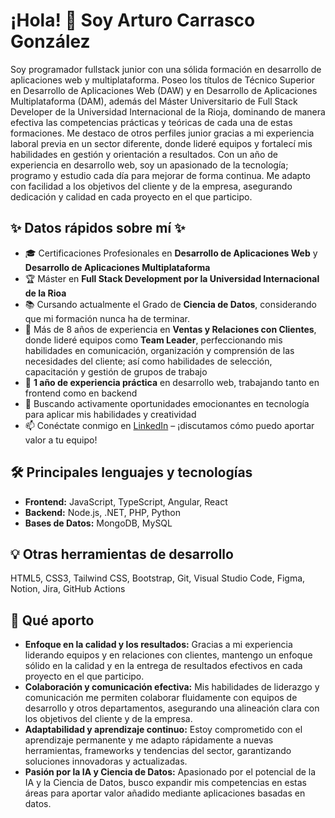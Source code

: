 # ¡Hola! 👋 Soy Arturo Carrasco González


Soy programador fullstack junior con una sólida formación en desarrollo de aplicaciones web y multiplataforma. Poseo los títulos de Técnico Superior en Desarrollo de Aplicaciones Web (DAW) y en Desarrollo de Aplicaciones Multiplataforma (DAM), además del Máster Universitario de Full Stack Developer de la Universidad Internacional de la Rioja, dominando de manera efectiva las competencias prácticas y teóricas de cada una de estas formaciones. Me destaco de otros perfiles junior gracias a mi experiencia laboral previa en un sector diferente, donde lideré equipos y fortalecí mis habilidades en gestión y orientación a resultados. Con un año de experiencia en desarrollo web, soy un apasionado de la tecnología; programo y estudio cada día para mejorar de forma continua. Me adapto con facilidad a los objetivos del cliente y de la empresa, asegurando dedicación y calidad en cada proyecto en el que participo.

## ✨ Datos rápidos sobre mí ✨
- 🎓 Certificaciones Profesionales en **Desarrollo de Aplicaciones Web** y **Desarrollo de Aplicaciones Multiplataforma**
- 🏆 Máster en **Full Stack Development por la Universidad Internacional de la Rioa**
- 📚 Cursando actualmente el Grado de **Ciencia de Datos**, considerando que mi formación nunca ha de terminar. 
- 💼 Más de 8 años de experiencia en **Ventas y Relaciones con Clientes**, donde lideré equipos como **Team Leader**, perfeccionando mis habilidades en comunicación, organización y comprensión de las necesidades del cliente; así como habilidades de selección, capacitación y gestión de grupos de trabajo
- 🔨 **1 año de experiencia práctica** en desarrollo web, trabajando tanto en frontend como en backend
- 🔭 Buscando activamente oportunidades emocionantes en tecnología para aplicar mis habilidades y creatividad
- 📫 Conéctate conmigo en [LinkedIn](https://www.linkedin.com/in/arturo-carrasco-gonzález) – ¡discutamos cómo puedo aportar valor a tu equipo!

## 🛠️ Principales lenguajes y tecnologías
- **Frontend:** JavaScript, TypeScript, Angular, React
- **Backend:** Node.js, .NET, PHP, Python
- **Bases de Datos:** MongoDB, MySQL

## 💡 Otras herramientas de desarrollo
HTML5, CSS3, Tailwind CSS, Bootstrap, Git, Visual Studio Code, Figma, Notion, Jira, GitHub Actions

## 🌟 Qué aporto
- **Enfoque en la calidad y los resultados:** Gracias a mi experiencia liderando equipos y en relaciones con clientes, mantengo un enfoque sólido en la calidad y en la entrega de resultados efectivos en cada proyecto en el que participo.
- **Colaboración y comunicación efectiva:** Mis habilidades de liderazgo y comunicación me permiten colaborar fluidamente con equipos de desarrollo y otros departamentos, asegurando una alineación clara con los objetivos del cliente y de la empresa.
- **Adaptabilidad y aprendizaje continuo:** Estoy comprometido con el aprendizaje permanente y me adapto rápidamente a nuevas herramientas, frameworks y tendencias del sector, garantizando soluciones innovadoras y actualizadas.
- **Pasión por la IA y Ciencia de Datos:** Apasionado por el potencial de la IA y la Ciencia de Datos, busco expandir mis competencias en estas áreas para aportar valor añadido mediante aplicaciones basadas en datos.


